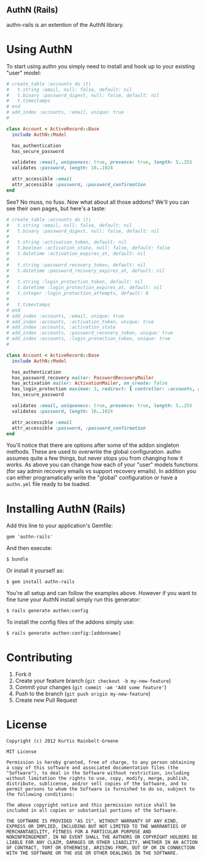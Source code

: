 AuthN (Rails)
-------------

authn-rails is an extention of the AuthN library.

Using AuthN
===========

To start using authn you simply need to install and hook up to your existing "user" model:

``` ruby
# create_table :accounts do |t|
#   t.string :email, null: false, default: nil
#   t.binary :password_digest, null: false, default: nil
#   t.timestamps
# end
# add_index :accounts, :email, unique: true
#

class Account < ActiveRecord::Base
  include AuthN::Model

  has_authentication
  has_secure_password

  validates :email, uniqueness: true, presence: true, length: 5..255
  validates :password, length: 10..1024

  attr_accessible :email
  attr_accessible :password, :password_confirmation
end
```

See?
No muss, no fuss.
Now what about all those addons?
We'll you can see their own pages, but here's a taste:

``` ruby
# create_table :accounts do |t|
#   t.string :email, null: false, default: nil
#   t.binary :password_digest, null: false, default: nil
#
#   t.string :activation_token, default: nil
#   t.boolean :activation_state, null: false, default: false
#   t.datetime :activation_expires_at, default: nil
#
#   t.string :password_recovery_token, default: nil
#   t.datetime :password_recovery_expires_at, default: nil
#
#   t.string :login_protection_token, default: nil
#   t.datetime :login_protection_expires_at, default: nil
#   t.integer :login_protection_attempts, default: 0
#
#   t.timestamps
# end
# add_index :accounts, :email, unique: true
# add_index :accounts, :activation_token, unique: true
# add_index :accounts, :activation_state
# add_index :accounts, :password_recovery_token, unique: true
# add_index :accounts, :login_protection_token, unique: true
#

class Account < ActiveRecord::Base
  include AuthN::Model

  has_authentication
  has_password_recovery mailer: PasswordRecoveryMailer
  has_activation mailer: ActivationMailer, on_create: false
  has_login_protection maximum: 3, redirect: { controller: :accounts, action: :maximum_login_failure }
  has_secure_password

  validates :email, uniqueness: true, presence: true, length: 5..255
  validates :password, length: 10..1024

  attr_accessible :email
  attr_accessible :password, :password_confirmation
end
```

You'll notice that there are options after some of the addon singleton methods.
These are used to overwrite the global configuration.
authn assumes quite a few things, but never stops you from changing how it works.
As above you can change how each of your "user" models functions (for say admin recovery emails vs support recovery emails).
In addition you can either programatically write the "global" configuration or have a `authn.yml` file ready to be loaded.

Installing AuthN (Rails)
========================

Add this line to your application's Gemfile:

    gem 'authn-rails'

And then execute:

    $ bundle

Or install it yourself as:

    $ gem install authn-rails

You're all setup and can follow the examples above.
However if you want to fine tune your AuthN install simply run this generator:

    $ rails generate authen:config

To install the config files of the addons simply use:

    $ rails generate authen:config:[addonname]

Contributing
============

  1. Fork it
  2. Create your feature branch (`git checkout -b my-new-feature`)
  3. Commit your changes (`git commit -am 'Add some feature'`)
  4. Push to the branch (`git push origin my-new-feature`)
  5. Create new Pull Request

License
=======

    Copyright (c) 2012 Kurtis Rainbolt-Greene

    MIT License

    Permission is hereby granted, free of charge, to any person obtaining
    a copy of this software and associated documentation files (the
    "Software"), to deal in the Software without restriction, including
    without limitation the rights to use, copy, modify, merge, publish,
    distribute, sublicense, and/or sell copies of the Software, and to
    permit persons to whom the Software is furnished to do so, subject to
    the following conditions:

    The above copyright notice and this permission notice shall be
    included in all copies or substantial portions of the Software.

    THE SOFTWARE IS PROVIDED "AS IS", WITHOUT WARRANTY OF ANY KIND,
    EXPRESS OR IMPLIED, INCLUDING BUT NOT LIMITED TO THE WARRANTIES OF
    MERCHANTABILITY, FITNESS FOR A PARTICULAR PURPOSE AND
    NONINFRINGEMENT. IN NO EVENT SHALL THE AUTHORS OR COPYRIGHT HOLDERS BE
    LIABLE FOR ANY CLAIM, DAMAGES OR OTHER LIABILITY, WHETHER IN AN ACTION
    OF CONTRACT, TORT OR OTHERWISE, ARISING FROM, OUT OF OR IN CONNECTION
    WITH THE SOFTWARE OR THE USE OR OTHER DEALINGS IN THE SOFTWARE.
